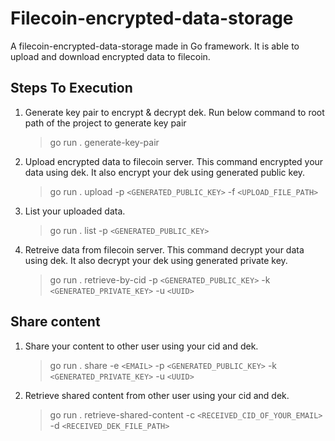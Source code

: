 # Filecoin-encrypted-data-storage

A filecoin-encrypted-data-storage made in Go framework. It is able to upload and download encrypted data to filecoin.

## Steps To Execution
1) Generate key pair to encrypt & decrypt dek. Run below command to root path of the project to generate key pair
    > go run . generate-key-pair
2) Upload encrypted data to filecoin server. This command encrypted your data using dek. It also encrypt your dek using generated public key. 

    > go run . upload -p `<GENERATED_PUBLIC_KEY>` -f `<UPLOAD_FILE_PATH>` 
3) List your uploaded data. 

    > go run . list -p `<GENERATED_PUBLIC_KEY>`
4) Retreive data from filecoin server. This command decrypt your data using dek. It also decrypt your dek using generated private key. 

    > go run . retrieve-by-cid -p `<GENERATED_PUBLIC_KEY>` -k `<GENERATED_PRIVATE_KEY>` -u `<UUID>`

## Share content
1) Share your content to other user using your cid and dek.

    > go run . share -e `<EMAIL>` -p `<GENERATED_PUBLIC_KEY>` -k `<GENERATED_PRIVATE_KEY>` -u `<UUID>`

2) Retrieve shared content from other user using your cid and dek.

    > go run . retrieve-shared-content -c `<RECEIVED_CID_OF_YOUR_EMAIL>` -d `<RECEIVED_DEK_FILE_PATH>`